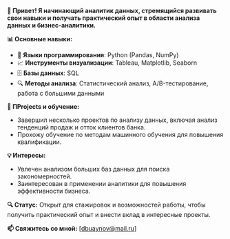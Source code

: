 **👋 Привет! Я начинающий аналитик данных, стремящийся развивать свои навыки и получать практический опыт в области анализа данных и бизнес-аналитики.**

**📊 Основные навыки:**
- 🐍 **Языки программирования**: Python (Pandas, NumPy)
- 📈 **Инструменты визуализации**: Tableau, Matplotlib, Seaborn
- 🗄️ **Базы данных**: SQL
- 🔍 **Методы анализа**: Статистический анализ, A/B-тестирование, работа с большими данными

**🚀 ПProjects и обучение:**
- Завершил несколько проектов по анализу данных, включая анализ тенденций продаж и отток клиентов банка.
- Прохожу обучение по методам машинного обучения для повышения квалификации.

**💡 Интересы:**
- Увлечен анализом больших баз данных для поиска закономерностей.
- Заинтересован в применении аналитики для повышения эффективности бизнеса.

**🔍 Статус:** Открыт для стажировок и возможностей работы, чтобы получить практический опыт и внести вклад в интересные проекты.

**📫 Свяжитесь со мной:** [dbuaynov@mail.ru]
